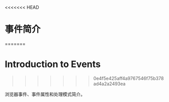 <<<<<<< HEAD
# 事件简介
=======
# Introduction to Events
>>>>>>> 0e4f5e425aff4a9767546f75b378ad4a2a2493ea

浏览器事件、事件属性和处理模式简介。
